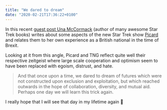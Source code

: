 ```yaml
---
title: "We dared to dream"
date: "2020-02-21T17:36:22+0100"
---
```


In this recent [guest post Una McCormack](https://whatever.scalzi.com/2020/02/14/the-big-idea-una-mccormack/) (author of many awesome Star Trek books) writes about some aspects of the new Star Trek show [Picard](https://en.wikipedia.org/wiki/Star_Trek:_Picard) and relates them to her own experience as a British national in the time of Brexit. 

Looking at it from this angle, Picard and TNG reflect quite well their respective zeitgeist where large scale cooperation and optimism seem to have been replaced with egoism, distrust, and hate.

> And that once upon a time, we dared to dream of futures which were not constructed upon exclusion and exploitation, but which reached outwards in the hope of collaboration, diversity, and mutual aid. Perhaps one day we will learn this trick again.

I really hope that I will see that day in my lifetime again 🥺